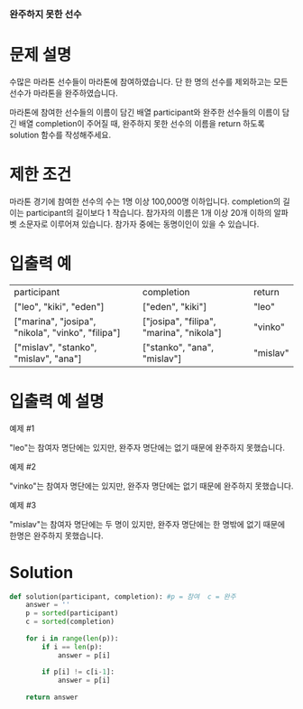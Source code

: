 
### 완주하지 못한 선수

# 문제 설명
수많은 마라톤 선수들이 마라톤에 참여하였습니다. 단 한 명의 선수를 제외하고는 모든 선수가 마라톤을 완주하였습니다.

마라톤에 참여한 선수들의 이름이 담긴 배열 participant와 완주한 선수들의 이름이 담긴 배열 completion이 주어질 때, 완주하지 못한 선수의 이름을 return 하도록 solution 함수를 작성해주세요.

# 제한 조건
마라톤 경기에 참여한 선수의 수는 1명 이상 100,000명 이하입니다.
completion의 길이는 participant의 길이보다 1 작습니다.
참가자의 이름은 1개 이상 20개 이하의 알파벳 소문자로 이루어져 있습니다.
참가자 중에는 동명이인이 있을 수 있습니다.

# 입출력 예
<table>
  <tr>
    <td>
      participant
    </td>
    <td>
      completion
    </td>
    <td>
      return
    </td>
    </tr>
    <tr>
    <td>
["leo", "kiki", "eden"]
      </td>
      <td>
        ["eden", "kiki"]
      </td>
      <td>
        "leo"
      </td>
  </tr>
  <tr>
    <td>
["marina", "josipa", "nikola", "vinko", "filipa"]
    </td>
    <td>
      ["josipa", "filipa", "marina", "nikola"]
    </td>
    <td>
      "vinko"
    </td>
  </tr>
  <tr>
    <td>
      ["mislav", "stanko", "mislav", "ana"]
    </td>
    <td>
      ["stanko", "ana", "mislav"]
    </td>
    <td>
      "mislav"
    </td>
  </tr>
  </table>
  
# 입출력 예 설명
예제 #1

"leo"는 참여자 명단에는 있지만, 완주자 명단에는 없기 때문에 완주하지 못했습니다.

예제 #2

"vinko"는 참여자 명단에는 있지만, 완주자 명단에는 없기 때문에 완주하지 못했습니다.

예제 #3

"mislav"는 참여자 명단에는 두 명이 있지만, 완주자 명단에는 한 명밖에 없기 때문에 한명은 완주하지 못했습니다.

# Solution
```python
def solution(participant, completion): #p = 참여  c = 완주
    answer = ''
    p = sorted(participant)
    c = sorted(completion)
    
    for i in range(len(p)):
        if i == len(p):
            answer = p[i]
            
        if p[i] != c[i-1]:
            answer = p[i]
    
    return answer
```
